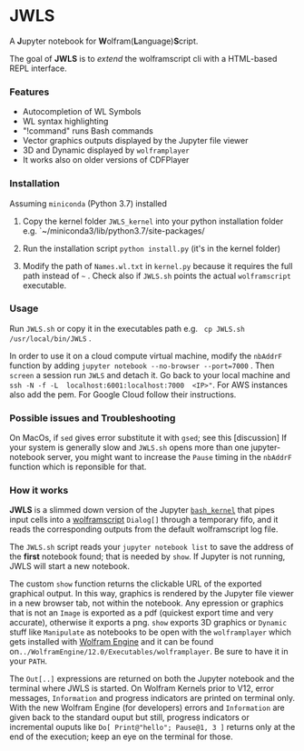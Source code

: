 # JWLS

A **J**upyter notebook for **W**olfram(**L**anguage)**S**cript.

The goal of **JWLS** is to *extend* the wolframscript cli with a HTML-based REPL interface.


### Features

* Autocompletion of WL Symbols
* WL syntax highlighting
* "!command" runs Bash commands
* Vector graphics outputs displayed by the Jupyter file viewer
* 3D and Dynamic displayed by `wolframplayer`
* It works also on older versions of CDFPlayer


### Installation

Assuming `miniconda` (Python 3.7) installed

1. Copy the kernel folder `JWLS_kernel` into your python installation folder e.g. `~/miniconda3/lib/python3.7/site-packages/ 
2. Run the installation script  `python install.py` (it's in the kernel folder)

3. Modify the path of `Names.wl.txt` in `kernel.py` because it requires the full path instead of `~` .
Check also if `JWLS.sh` points the actual `wolframscript` executable.

### Usage

Run `JWLS.sh` or copy it in the executables path e.g. ` cp JWLS.sh /usr/local/bin/JWLS` .

In order to use it on a cloud compute virtual machine, modify the `nbAddrF` function by adding `jupyter notebook --no-browser --port=7000` . Then `screen` a session run `JWLS` and detach it. Go back to your local machine and   `ssh -N -f -L  localhost:6001:localhost:7000  <IP>"`.
For AWS instances also add the pem. For Google Cloud follow their instructions. 

### Possible issues and Troubleshooting

On MacOs, if `sed` gives error substitute it with `gsed`; see this [discussion]
If your system is generally slow and `JWLS.sh` opens more than one jupyter-notebook server, you might want to increase the `Pause` timing in the `nbAddrF` function which is reponsible for that. 


### How it works

**JWLS** is a slimmed down version of the Jupyter [`bash_kernel`](https://github.com/takluyver/bash_kernel) 
that pipes input cells into a [wolframscript](https://www.wolfram.com/wolframscript/) `Dialog[]` 
through a temporary fifo, and it reads the corresponding outputs from
the default wolframscript log file. 

The `JWLS.sh` script reads your `jupyter notebook list` to save the address of the **first** notebook found; that is needed by `show`.  If Jupyter is not running, JWLS will start a new notebook. 

The custom `show` function returns the clickable URL of the exported graphical output. In this way, graphics is rendered by the Jupyter file viewer in a new browser tab, not within the notebook.
Any epression or graphics that is not an `Image` is exported as a pdf (quickest export time and very accurate), otherwise it exports a png. 
`show` exports 3D graphics or `Dynamic` stuff like `Manipulate` as notebooks to be open with the `wolframplayer` which gets installed with [Wolfram Engine](https://www.wolfram.com/engine/) and it can be found on`../WolframEngine/12.0/Executables/wolframplayer`. Be sure to have it in your `PATH`.

The `Out[..]` expressions are returned on both the Jupyter notebook and the terminal 
where JWLS is started.
On Wolfram Kernels prior to V12,  error messages, `Information` and progress indicators are printed on terminal only.
With the new Wolfram Engine (for developers) errors and `Information` are given back to the standard ouput but still, progress indicators or incremental ouputs like `Do[ Print@"hello"; Pause@1, 3 ]` returns only at the end of the execution; keep an eye on the terminal for those. 

